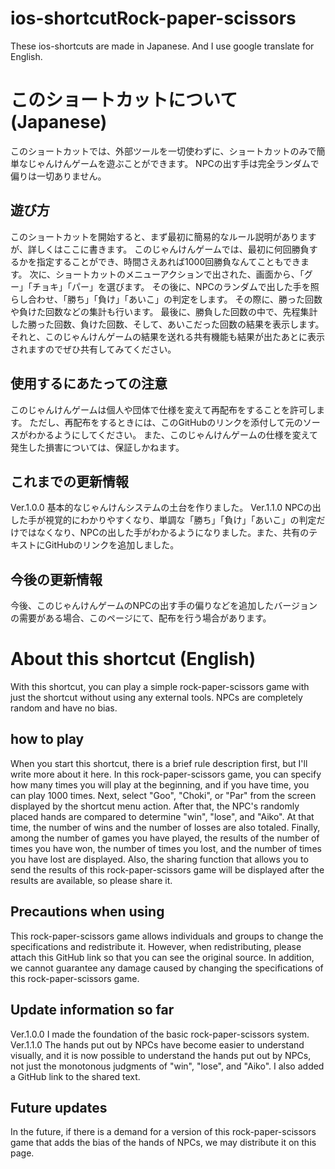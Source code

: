 # ios-shortcutRock-paper-scissors
These ios-shortcuts are made in Japanese. And I use google translate for English.

# このショートカットについて(Japanese)

このショートカットでは、外部ツールを一切使わずに、ショートカットのみで簡単なじゃんけんゲームを遊ぶことができます。
NPCの出す手は完全ランダムで偏りは一切ありません。

## 遊び方

このショートカットを開始すると、まず最初に簡易的なルール説明がありますが、詳しくはここに書きます。
このじゃんけんゲームでは、最初に何回勝負するかを指定することができ、時間さえあれば1000回勝負なんてこともできます。
次に、ショートカットのメニューアクションで出された、画面から、「グー」「チョキ」「パー」を選びます。
その後に、NPCのランダムで出した手を照らし合わせ、「勝ち」「負け」「あいこ」の判定をします。
その際に、勝った回数や負けた回数などの集計も行います。
最後に、勝負した回数の中で、先程集計した勝った回数、負けた回数、そして、あいこだった回数の結果を表示します。
それと、このじゃんけんゲームの結果を送れる共有機能も結果が出たあとに表示されますのでぜひ共有してみてください。

## 使用するにあたっての注意

このじゃんけんゲームは個人や団体で仕様を変えて再配布をすることを許可します。
ただし、再配布をするときには、このGitHubのリンクを添付して元のソースがわかるようにしてください。
また、このじゃんけんゲームの仕様を変えて発生した損害については、保証しかねます。

## これまでの更新情報

Ver.1.0.0 基本的なじゃんけんシステムの土台を作りました。
Ver.1.1.0 NPCの出した手が視覚的にわかりやすくなり、単調な「勝ち」「負け」「あいこ」の判定だけではなくなり、NPCの出した手がわかるようになりました。また、共有のテキストにGitHubのリンクを追加しました。

## 今後の更新情報

今後、このじゃんけんゲームのNPCの出す手の偏りなどを追加したバージョンの需要がある場合、このページにて、配布を行う場合があります。


# About this shortcut (English)

With this shortcut, you can play a simple rock-paper-scissors game with just the shortcut without using any external tools.
NPCs are completely random and have no bias.

## how to play

When you start this shortcut, there is a brief rule description first, but I'll write more about it here.
In this rock-paper-scissors game, you can specify how many times you will play at the beginning, and if you have time, you can play 1000 times.
Next, select "Goo", "Choki", or "Par" from the screen displayed by the shortcut menu action.
After that, the NPC's randomly placed hands are compared to determine "win", "lose", and "Aiko".
At that time, the number of wins and the number of losses are also totaled.
Finally, among the number of games you have played, the results of the number of times you have won, the number of times you lost, and the number of times you have lost are displayed.
Also, the sharing function that allows you to send the results of this rock-paper-scissors game will be displayed after the results are available, so please share it.

## Precautions when using

This rock-paper-scissors game allows individuals and groups to change the specifications and redistribute it.
However, when redistributing, please attach this GitHub link so that you can see the original source.
In addition, we cannot guarantee any damage caused by changing the specifications of this rock-paper-scissors game.

## Update information so far

Ver.1.0.0 I made the foundation of the basic rock-paper-scissors system.
Ver.1.1.0 The hands put out by NPCs have become easier to understand visually, and it is now possible to understand the hands put out by NPCs, not just the monotonous judgments of "win", "lose", and "Aiko". I also added a GitHub link to the shared text.

## Future updates

In the future, if there is a demand for a version of this rock-paper-scissors game that adds the bias of the hands of NPCs, we may distribute it on this page.
